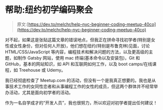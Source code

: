 # 帮助:纽约初学编码聚会

> 原文:[https://dev.to/melchr/help-nyc-beginner-coding-meetup-40co](https://dev.to/melchr/help-nyc-beginner-coding-meetup-40co)

对不起，如果这是张贴这篇文章的错误地点，但我正在拼命寻找初学者(特别是女性或女性身份，但对任何人开放)，他们想在纽约(特别是布鲁克林)见面，讨论 HTML/CSS/JavaScript 等内容，编程技术和解决问题的方法，以及更高级的主题，如制作 Gatsby 网站，使用 mac 终端(基本命令以及安装包)，Git 和 GitHub，基本的网站知识，如 API 和互联网如何工作，以及 boot camps/在线课程，如 Treehouse 或 Udemy。

我已经彻底检查了 Meetup.com 的活动，但没有一个是我真正想要的。我也是从事技术工作的女同性恋者和从事编程工作的女性的成员，但这两个群体并不经常举办活动，尤其是面向初学者的活动。

作为一名自学成才的“开发人员”，我也很努力，所以欢迎对初学者提出任何建议！